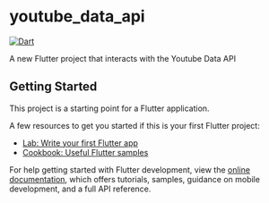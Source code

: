 # youtube_data_api

[![Dart](https://github.com/Rhemi7/YT/actions/workflows/dart.yml/badge.svg)](https://github.com/Rhemi7/YT/actions/workflows/dart.yml)

A new Flutter project that interacts with the Youtube Data API

## Getting Started

This project is a starting point for a Flutter application.

A few resources to get you started if this is your first Flutter project:

- [Lab: Write your first Flutter app](https://docs.flutter.dev/get-started/codelab)
- [Cookbook: Useful Flutter samples](https://docs.flutter.dev/cookbook)

For help getting started with Flutter development, view the
[online documentation](https://docs.flutter.dev/), which offers tutorials,
samples, guidance on mobile development, and a full API reference.
